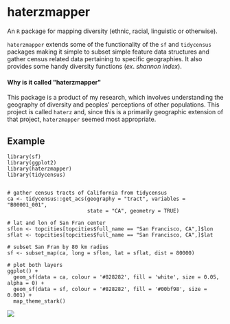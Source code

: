 # haterzmapper

An `R` package for mapping diversity (ethnic, racial, linguistic or otherwise).

`haterzmapper` extends some of the functionality of the `sf` and `tidycensus` packages making it simple to subset simple feature data structures and gather census related data pertaining to specific geographies. It also provides some handy diversity functions (*ex*. *shannon index*).

#### Why is it called "haterzmapper"

This package is a product of my research, which involves understanding the geography of diversity and peoples' perceptions of other populations. This project is called `haterz` and, since this is a primarily geographic extension of that project, `haterzmapper` seemed most appropriate. 


## Example 

```splus
library(sf)
library(ggplot2)
library(haterzmapper)
library(tidycensus)


# gather census tracts of California from tidycensus
ca <- tidycensus::get_acs(geography = "tract", variables = "B00001_001",
                          state = "CA", geometry = TRUE)

# lat and lon of San Fran center
sflon <- topcities[topcities$full_name == "San Francisco, CA",]$lon 
sflat <- topcities[topcities$full_name == "San Francisco, CA",]$lat

# subset San Fran by 80 km radius
sf <- subset_map(ca, long = sflon, lat = sflat, dist = 80000)

# plot both layers
ggplot() +
  geom_sf(data = ca, colour = '#828282', fill = 'white', size = 0.05, alpha = 0) +
  geom_sf(data = sf, colour = '#828282', fill = '#00bf98', size = 0.001) +
  map_theme_stark()
```

![](../figures/sanfran.png)
